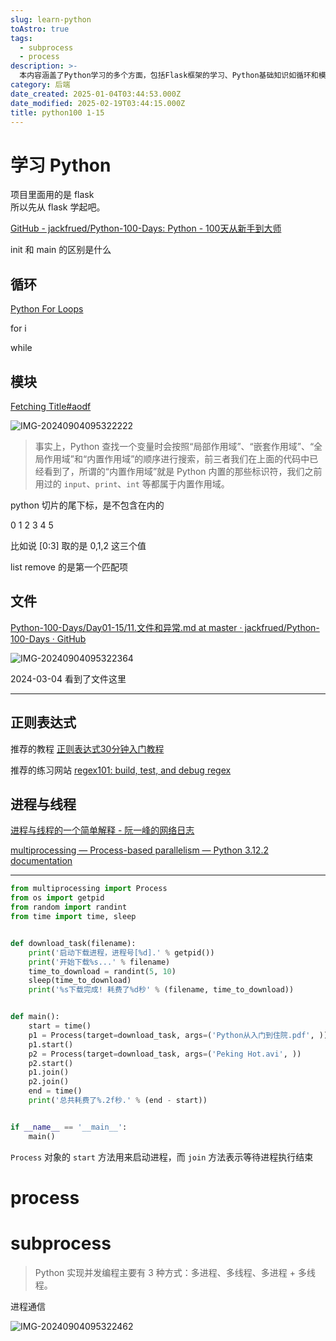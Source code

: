 ```yaml
---
slug: learn-python
toAstro: true
tags:
  - subprocess
  - process
description: >-
  本内容涵盖了Python学习的多个方面，包括Flask框架的学习、Python基础知识如循环和模块的使用、文件操作和异常处理、正则表达式、进程与线程等。具体包括了Python的变量作用域搜索顺序、切片操作、列表的remove方法、文件读写和异常处理、正则表达式的学习资源和练习网站、进程与线程的基本概念和Python中的实现方法。此外，还提供了一个使用multiprocessing模块实现多进程下载任务的Python示例代码，展示了进程的启动和等待结束的方法。整体内容丰富，适合Python初学者系统学习。
category: 后端
date_created: 2025-01-04T03:44:53.000Z
date_modified: 2025-02-19T03:44:15.000Z
title: python100 1-15
---
```


# 学习 Python

项目里面用的是 flask  
所以先从 flask 学起吧。

[GitHub - jackfrued/Python-100-Days: Python - 100天从新手到大师](<https://github.com/jackfrued/Python-100-Days>)

init 和 main 的区别是什么

## 循环

[Python For Loops](<https://www.w3schools.com/python/python_for_loops.asp>)

for i

while

## 模块

[Fetching Title#aodf](<https://github.com/jackfrued/Python-100-Days/blob/master/Day01-15/06.%E5%87%BD%E6%95%B0%E5%92%8C%E6%A8%A1%E5%9D%97%E7%9A%84%E4%BD%BF%E7%94%A8.md>)

![IMG-20240904095322222](<https://pictures.kazoottt.top/2024/10/20241017-26d0724ba63cbd9360b0560d6e5868c9.png>)

> 事实上，Python 查找一个变量时会按照“局部作用域”、“嵌套作用域”、“全局作用域”和“内置作用域”的顺序进行搜索，前三者我们在上面的代码中已经看到了，所谓的“内置作用域”就是 Python 内置的那些标识符，我们之前用过的 `input`、`print`、`int` 等都属于内置作用域。

python 切片的尾下标，是不包含在内的

0 1 2 3 4 5

比如说 [0:3] 取的是 0,1,2 这三个值

list remove 的是第一个匹配项

## 文件

[Python-100-Days/Day01-15/11.文件和异常.md at master · jackfrued/Python-100-Days · GitHub](<https://github.com/jackfrued/Python-100-Days/blob/master/Day01-15/11.%E6%96%87%E4%BB%B6%E5%92%8C%E5%BC%82%E5%B8%B8.md>)

![IMG-20240904095322364](<https://pictures.kazoottt.top/2024/10/20241017-8ecb5aeb42b829db01d3d14beb7cb5a3.png>)

2024-03-04 看到了文件这里

---

## 正则表达式

推荐的教程 [正则表达式30分钟入门教程](<https://deerchao.cn/tutorials/regex/regex.htm>)

推荐的练习网站 [regex101: build, test, and debug regex](<https://regex101.com/>)

## 进程与线程

[进程与线程的一个简单解释 - 阮一峰的网络日志](<https://www.ruanyifeng.com/blog/2013/04/processes_and_threads.html>)

[multiprocessing — Process-based parallelism — Python 3.12.2 documentation](<https://docs.python.org/3/library/multiprocessing.html>)

---

```python
from multiprocessing import Process
from os import getpid
from random import randint
from time import time, sleep


def download_task(filename):
    print('启动下载进程，进程号[%d].' % getpid())
    print('开始下载%s...' % filename)
    time_to_download = randint(5, 10)
    sleep(time_to_download)
    print('%s下载完成! 耗费了%d秒' % (filename, time_to_download))


def main():
    start = time()
    p1 = Process(target=download_task, args=('Python从入门到住院.pdf', ))
    p1.start()
    p2 = Process(target=download_task, args=('Peking Hot.avi', ))
    p2.start()
    p1.join()
    p2.join()
    end = time()
    print('总共耗费了%.2f秒.' % (end - start))


if __name__ == '__main__':
    main()
```

`Process` 对象的 `start` 方法用来启动进程，而 `join` 方法表示等待进程执行结束

# process

# subprocess

> Python 实现并发编程主要有 3 种方式：多进程、多线程、多进程 + 多线程。

进程通信

![IMG-20240904095322462](<https://pictures.kazoottt.top/2024/10/20241017-3259566820bb484286abef0b4a7acb7d.png>)
